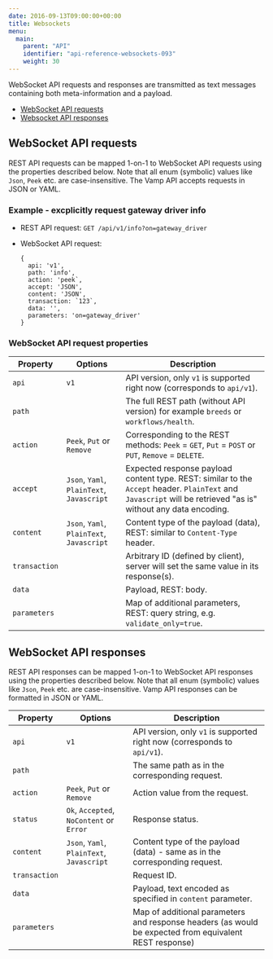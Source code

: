 ```yaml
---
date: 2016-09-13T09:00:00+00:00
title: Websockets
menu:
  main:
    parent: "API"
    identifier: "api-reference-websockets-093"
    weight: 30
---
```


WebSocket API requests and responses are transmitted as text messages containing both meta-information and a payload.  

* [WebSocket API requests](/documentation/api/v0.9.3/api-websockets/#websocket-api-requests)
* [Websocket API responses](/documentation/api/v0.9.3/api-websockets/#websocket-api-responses)

## WebSocket API requests
REST API requests can be mapped 1-on-1 to WebSocket API requests using the properties described below. Note that all enum (symbolic) values like `Json`, `Peek` etc. are case-insensitive. The Vamp API accepts requests in JSON or YAML. 

### Example - excplicitly request gateway driver info

* REST API request:
  `GET /api/v1/info?on=gateway_driver`
* WebSocket API request:

    ```
    {
      api: 'v1',
      path: 'info',
      action: 'peek`,
      accept: 'JSON',
      content: 'JSON',
      transaction: `123`,
      data: '',
      parameters: 'on=gateway_driver'
    }
    ```

### WebSocket API request properties

Property | Options | Description
------|------|------
 `api`   |  `v1`  |    API version, only `v1` is supported right now (corresponds to `api/v1`).
 `path`   |    |    The full REST path (without API version) for example `breeds` or `workflows/health`.
 `action`   |  `Peek`, `Put` or `Remove`  |    Corresponding to the REST methods: `Peek` =  `GET`, `Put` = `POST` or `PUT`, `Remove` = `DELETE`.
 `accept`   |   `Json`, `Yaml`, `PlainText`, `Javascript`  |  Expected response payload content type. REST: similar to the `Accept` header. `PlainText` and `Javascript` will be retrieved "as is" without any data encoding.      
 `content`   |  `Json`, `Yaml`, `PlainText`, `Javascript`   |  Content type of the payload (data), REST: similar to `Content-Type` header.       
 `transaction`   |    |   Arbitrary ID (defined by client), server will set the same value in its response(s).     
 `data`   |    |    Payload, REST: body.
 `parameters`   |    |   Map of additional parameters, REST: query string, e.g. `validate_only=true`.     
    

## WebSocket API responses
REST API responses can be mapped 1-on-1 to WebSocket API responses using the properties described below. Note that all enum (symbolic) values like `Json`, `Peek` etc. are case-insensitive. Vamp API responses can be formatted in JSON or YAML. 

Property | Options | Description
------|------|------
 `api`   |  `v1`  |    API version, only `v1` is supported right now (corresponds to `api/v1`).
 `path`   |    |    The same path as in the corresponding request.
 `action`   |  `Peek`, `Put` or `Remove`  |    Action value from the request.
 `status`   |   `Ok`, `Accepted`, `NoContent` or `Error`  |  Response status.      
 `content`   |  `Json`, `Yaml`, `PlainText`, `Javascript`   |  Content type of the payload (data) - same as in the corresponding request.     
 `transaction`   |    |   Request ID.
 `data`   |    |    Payload, text encoded as specified in `content` parameter.
 `parameters`   |    |   Map of additional parameters and response headers (as would be expected from equivalent REST response)
